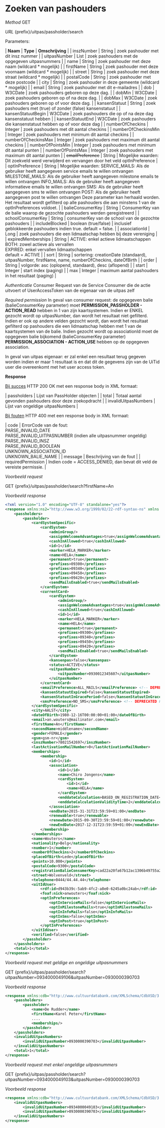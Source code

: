 ---
---

# Zoeken van pashouders

_Method_
GET

_URL_
{prefix}/uitpas/passholder/search

Parameters:

| **Naam** | **Type** | **Omschrijving** |
| inszNumber | String | zoek pashouder met dit insz nummer |
| uitpasNumber | List<String> | zoek pashouders met de opgegeven uitpasnummers |
| name | String | zoek pashouder met deze naam (wildcard * mogelijk) |
| firstName | String | zoek pashouder met deze voornaam (wildcard * mogelijk) |
| street | String | zoek pashouder met deze straat (wildcard * mogelijk) |
| postalCode | String | zoek pashouder met deze postcode |
| city | String | zoek pashouder in deze gemeente (wildcard * mogelijk) |
| email | String | zoek pashouder met dit e-mailadres |
| dob | W3CDate | zoek pashouders geboren op deze dag. |
| dobMin | W3CDate | zoek pashouders geboren op of na deze dag. |
| dobMax | W3CDate | zoek pashouders geboren op of voor deze dag. |
| kansenStatuut | String | zoek pashouders met (true) of zonder (false) kansenstatuut |
| kansenStatuutBegin | W3CDate | zoek pashouders die op of na deze dag kansenstatuut hebben |
| kansenStatuutEnd | W3CDate | zoek pashouders die kansenstatuut hebben op of voor deze dag |
| numberOfCheckins | Integer | zoek pashouders met dit aantal checkins |
| numberOfCheckinsMin | Integer | zoek pashouders met minimum dit aantal checkins |
| numberOfCheckinsMax | Integer | zoek pashouders met maximum dit aantal checkins |
| numberOfPointsMin | Integer | zoek pashouders met minimum dit aantal punten |
| numberOfPointsMax | Integer | zoek pashouders met maximum dit aantal punten |
| ~~emailPreference~~ | String | Mogelijke waarden: Dit zoekveld werd verwijderd en vervangen door het veld optInPreference |
| optInPreference | String | Mogelijke waarden:
SERVICE_MAILS: Als de gebruiker heeft aangegeven service emails te willen ontvangen
MILESTONE_MAILS: Als de gebruiker heeft aangegeven milestone emails te willen ontvangen
INFO_MAILS: Als de gebruiker heeft aangegeven informatieve emails te willen ontvangen
SMS: Als de gebruiker heeft aangegeven sms te willen ontvangen
POST: Als de gebruiker heeft aangegeven post te willen ontvangen
Deze parameter kan herhaald worden. Het resultaat wordt gefilterd op alle pashouders die aan minstens 1 van de optInPreferences voldoet. |
| balieConsumerKey | String | ConsumerKey van de balie waarop de gezochte pashouders werden geregistreerd |
| schoolConsumerKey | String | consumerKey van de school van de gezochte pashouders |
| includeBlocked | boolean (true/false) | inclusief geblokkeerde pashouders indien true. default = false. |
| associationId | Long | zoek pashouders die een lidmaatschap hebben bij deze vereniging |
| expiredMemberships | String | ACTIVE: enkel actieve lidmaatschappen<br> BOTH: zowel actieve als vervallen<br> EXPIRED: enkel vervallen lidmaatschappen<br> default = ACTIVE |
| sort | String | sortering: creationDate (standaard), uitpasNumber, firstName, name, numberOfCheckins, dateOfBirth |
| order | String | volgorde: asc (oplopend, standaard), desc (aflopend) |
| start | Integer | start index (paging) |
| max | Integer | maximum aantal pashouders in het resultaat (paging) |

_Authenticatie_
Consumer Request van de Service Consumer die de actie uitvoert of UserAccessToken van de eigenaar van de uitpas zelf

_Required permission_
In geval van consumer request: de opgegeven balie (balieConsumerKey parameter) moet **PERMISSION_PASSHOLDER - ACTION_READ** hebben in 1 van zijn kaartsystemen. Indien er ENKEL gezocht wordt op uitpasNumber, dan wordt het resultaat niet gefilterd. Indien er ook op andere velden gezocht wordt, dan wordt het resultaat gefilterd op pashouders die een lidmaatschap hebben met 1 van de kaartsystemen van de balie.
Indien gezocht wordt op associationId moet de opgegeven balie bijkomend (balieConsumerKey parameter) **PERMISSION_ASSOCIATION - ACTION_USE** hebben op de opgegeven association.

In geval van uitpas eigenaar: er zal enkel een resultaat terug gegeven worden indien er maar 1 resultaat is en dat dit de gegevens zijn van de UiTid user die overeenkomt met het user access token.

**Response**

<u>Bij succes</u>
HTTP 200 OK met een response body in XML formaat:

| passholders | Lijst van PassHolder objecten |
| total | Totaal aantal gevonden pashouders door deze zoekopdracht |
| invalidUitpasNumbers | Lijst van ongeldige uitpasNumbers |

<u>Bij fouten</u>
HTTP 400 met een response body in XML formaat:

| code | ErrorCode van de fout:<br>PARSE_INVALID_DATE<br>PARSE_INVALID_UITPASNUMBER (indien alle uitpasnummer ongeldig)<br>PARSE_INVALID_INSZ<br>PARSE_INVALID_BOOLEAN<br>UNKNOWN_ASSOCIATION_ID<br>UNKNOWN_BALIE_NAME |
| message | Beschrijving van de fout |
| requiredPermission | Indien code = ACCESS_DENIED, dan bevat dit veld de vereiste permissie. |

_Voorbeeld request_

GET {prefix}/uitpas/passholder/search?firstName=An

_Voorbeeld response_


~~~xml
<?xml version="1.0" encoding="UTF-8" standalone="yes"?>
<response xmlns:ns2="http://www.w3.org/1999/02/22-rdf-syntax-ns" xmlns:ns3="http://xmlns.com/foaf/0.1/">
    <passholders>
        <passholder>
            <cardSystemSpecific>
                <cardSystem>
                    <adminGroup/>
                    <assignWelcomeAdvantages>true</assignWelcomeAdvantages>
                    <cashInAllowed>true</cashInAllowed>
                    <id>1</id>
                    <marker>HELA_MARKER</marker>
                    <name>HELA</name>
                    <permanent>true</permanent>
                    <prefixes>09300</prefixes>
                    <prefixes>09340</prefixes>
                    <prefixes>09450</prefixes>
                    <prefixes>09420</prefixes>
                    <sendMailsEnabled>true</sendMailsEnabled>
                </cardSystem>
                <currentCard>
                    <cardSystem>
                        <adminGroup/>
                        <assignWelcomeAdvantages>true</assignWelcomeAdvantages>
                        <cashInAllowed>true</cashInAllowed>
                        <id>1</id>
                        <marker>HELA_MARKER</marker>
                        <name>HELA</name>
                        <permanent>true</permanent>
                        <prefixes>09300</prefixes>
                        <prefixes>09340</prefixes>
                        <prefixes>09450</prefixes>
                        <prefixes>09420</prefixes>
                        <sendMailsEnabled>true</sendMailsEnabled>
                    </cardSystem>
                    <kansenpas>false</kansenpas>
                    <status>ACTIVE</status>
                    <uitpasNumber>
                        <uitpasNumber>0930012345607</uitpasNumber>
                    </uitpasNumber>
                </currentCard>
                <emailPreference>ALL_MAILS</emailPreference> <!-- DEPRECATED FIELD: Zie Opt-In voorkeuren aanpassen -->
                <kansenStatuutExpired>false</kansenStatuutExpired>
                <kansenStatuutInGracePeriod>false</kansenStatuutInGracePeriod>
                <smsPreference>NO_SMS</smsPreference> <!-- DEPRECATED FIELD: Zie Opt-In voorkeuren aanpassen -->
            </cardSystemSpecific>
            <city>AALST</city>
            <dateOfBirth>1980-12-16T00:00:00+01:00</dateOfBirth>
            <email>an.wouters@mailinator.com</email>
            <firstName>An</firstName>
            <secondName>middlename</secondName>
            <gender>FEMALE</gender>
            <gsm>gsm-nr</gsm>
            <inszNumber>78021542697</inszNumber>
            <lastActivationMailNumber>0</lastActivationMailNumber>
            <memberships>
                <membership>
                    <id>1</id>
                    <association>
                        <id>1</id>
                        <name>Chiro Jongens</name>
                        <cardSystem>
                            <id>1</id>
                            <name>HELA</name>
                        </cardSystem>
                        <enddateCalculation>BASED_ON_REGISTRATION_DATE</enddateCalculation>
                        <enddateCalculationValidityTime>2</enddateCalculationValidityTime>
                    </association>
                    <endDate>2015-31-31T23:59:59+01:00</endDate>
                    <renewable>true</renewable>
                    <renewDate>2015-09-30T23:59:59+01:00</renewDate>
                    <newEndDate>2017-12-31T23:59:59+01:00</newEndDate>
                </membership>
            </memberships>
            <name>Wouters</name>
            <nationality>Belg</nationality>
            <number>1</number>
            <numberOfCheckins>2</numberOfCheckins>
            <placeOfBirth>Lede</placeOfBirth>
            <points>10.000</points>
            <postalCode>9300</postalCode>
            <registrationBalieConsumerKey>cad22a20fa67b12ac1306b49755a2f7e</registrationBalieConsumerKey>
            <street>Wolvenveld</street>
            <telephone>0444/44.44.44</telephone>
            <uitIdUser>
                <rdf:id>d943b39c-5ab9-4fc2-a8e0-6245a0bc24ab</rdf:id>
                <foaf:nick>anwouters</foaf:nick>
                <optInPreferences>
                    <optInServiceMails>false</optInServiceMails>
                    <optInMilestoneMails>true</optInMilestoneMails>
                    <optInInfoMails>false</optInInfoMails>
                    <optInSms>false</optInSms>
                    <optInPost>true</optInPost>
                </optInPreferences>
            </uitIdUser>
            <verified>false</verified>
        </passholder>
    </passholders>
    <total>1</total>
</response>
~~~


_Voorbeeld request met geldige en ongeldige uitpasnummers_

GET {prefix}/uitpas/passholder/search?uitpasNumber=0934000049106&uitpasNumber=0930000390703

_Voorbeeld response_


~~~xml
<response xmlns:cdb="http://www.cultuurdatabank.com/XMLSchema/CdbXSD/3.1/FINAL" xmlns:foaf="http://xmlns.com/foaf/0.1/" xmlns:geo="http://www.w3.org/2003/01/geo/wgs84_pos#" xmlns:rdf="http://www.w3.org/1999/02/22-rdf-syntax-ns">
    <passholders>
        <passholder>
            <name>De Rudder</name>
            <firstName>Karel Peter</firstName>
            ....
            <memberships/>
        </passholder>
    </passholders>
    <invalidUitpasNumbers>
        <invalidUitpasNumber>0930000390703</invalidUitpasNumber>
    </invalidUitpasNumbers>
    <total>1</total>
</response>
~~~


_Voorbeeld request met enkel ongeldige uitpasnummers_

GET {prefix}/uitpas/passholder/search?uitpasNumber=0934000049103&uitpasNumber=0930000390703

_Voorbeeld response_


~~~xml
<response xmlns:cdb="http://www.cultuurdatabank.com/XMLSchema/CdbXSD/3.1/FINAL" xmlns:foaf="http://xmlns.com/foaf/0.1/" xmlns:geo="http://www.w3.org/2003/01/geo/wgs84_pos#" xmlns:rdf="http://www.w3.org/1999/02/22-rdf-syntax-ns">
    <invalidUitpasNumbers>
        <invalidUitpasNumber>0934000049103</invalidUitpasNumber>
        <invalidUitpasNumber>0930000390703</invalidUitpasNumber>
    </invalidUitpasNumbers>
</response>
~~~

